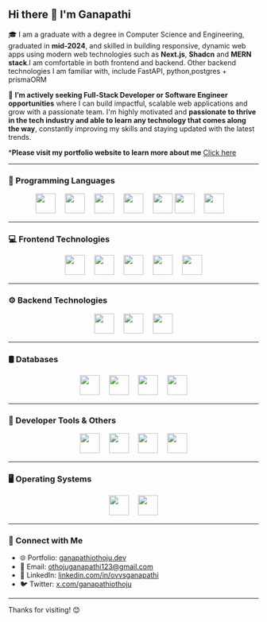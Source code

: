 ## Hi there 👋 I'm Ganapathi

🎓 I am a graduate with a degree in Computer Science and Engineering, graduated in **mid-2024**, and skilled in building responsive, dynamic web apps using modern web technologies such as **Next.js**, **Shadcn** and **MERN stack**.I am comfortable in both frontend and backend. Other backend technologies I am familiar with, include FastAPI, python,postgres + prismaORM

🚀 **I’m actively seeking Full-Stack Developer or Software Engineer opportunities** where I can build impactful, scalable web applications and grow with a passionate team. I'm highly motivated and **passionate to thrive in the tech industry and able to learn any technology that comes along the way**, constantly improving my skills and staying updated with the latest trends.

***Please visit my portfolio website to learn more about me** <a href='https://personal-portfolio-website-iota-mauve.vercel.app/' target='_blank' >Click here</a>


---
### 🧠 Programming Languages

<p align="center">
  <img src="https://cdn.jsdelivr.net/gh/devicons/devicon/icons/typescript/typescript-original.svg" width="40" style="margin-right: 15px;" />
  <img src="https://cdn.jsdelivr.net/gh/devicons/devicon/icons/javascript/javascript-original.svg" width="40" style="margin-right: 15px;" />
  <img src="https://cdn.jsdelivr.net/gh/devicons/devicon/icons/html5/html5-original.svg" width="40" style="margin-right: 15px;" />
  <img src="https://cdn.jsdelivr.net/gh/devicons/devicon/icons/css3/css3-original.svg" width="40" style="margin-right: 15px;" />
  <img src="https://cdn.jsdelivr.net/gh/devicons/devicon/icons/python/python-original.svg" width="40" />
  <img src="https://cdn.jsdelivr.net/gh/devicons/devicon/icons/java/java-original.svg" width="40" style="margin-right: 15px;" />
  <img src="https://cdn.jsdelivr.net/gh/devicons/devicon/icons/cplusplus/cplusplus-original.svg" width="40" style="margin-right: 15px;" />
  
</p>

---

### 💻 Frontend Technologies

<p align="center">
  <img src="https://cdn.jsdelivr.net/gh/devicons/devicon/icons/react/react-original.svg" width="40" style="margin-right: 15px;" />
  <img src="https://cdn.jsdelivr.net/gh/devicons/devicon/icons/tailwindcss/tailwindcss-plain.svg" width="40" style="margin-right: 15px;" />
  <img src="https://avatars.githubusercontent.com/u/139895814?s=200&v=4" width="40" style="margin-right: 15px;" />
  <img src="https://tailwindcss.com/_next/static/media/tailwindcss-logomark.5d90b4b3.svg" width="40" style="margin-right: 15px;" />

  <img src="https://cdn.jsdelivr.net/gh/devicons/devicon/icons/framer/framer-original.svg" width="40" />
</p>

---

### ⚙️ Backend Technologies

<p align="center">
  <img src="https://cdn.jsdelivr.net/gh/devicons/devicon/icons/nodejs/nodejs-original.svg" width="40" style="margin-right: 15px;" />
  <img src="https://cdn.jsdelivr.net/gh/devicons/devicon/icons/express/express-original.svg" width="40" style="margin-right: 15px;" />
  <img src="https://fastapi.tiangolo.com/img/logo-teal.png" width="40" />
</p>


---

### 🛢️ Databases

<p align="center">
  <img src="https://cdn.jsdelivr.net/gh/devicons/devicon/icons/mongodb/mongodb-original.svg" width="40" style="margin-right: 15px;" />
  <img src="https://cdn.jsdelivr.net/gh/devicons/devicon/icons/postgresql/postgresql-original.svg" width="40" style="margin-right: 15px;" />
  <img src="https://cdn.jsdelivr.net/gh/devicons/devicon/icons/prisma/prisma-original.svg" width="40" style="margin-right: 15px;" />

  <img src="https://cdn.jsdelivr.net/gh/devicons/devicon/icons/mysql/mysql-original.svg" width="40" />
</p>

---

### 🔧 Developer Tools & Others

<p align="center">
  <img src="https://cdn.jsdelivr.net/gh/devicons/devicon/icons/git/git-original.svg" width="40" style="margin-right: 15px;" />
  <img src="https://cdn.jsdelivr.net/gh/devicons/devicon/icons/github/github-original.svg" width="40" style="margin-right: 15px;" />
  <img src="https://cdn.jsdelivr.net/gh/devicons/devicon/icons/vscode/vscode-original.svg" width="40" style="margin-right: 15px;" />
  <img src="https://cdn.jsdelivr.net/gh/devicons/devicon/icons/docker/docker-original.svg" width="40" />
</p>

---

### 🖥️ Operating Systems

<p align="center">
  <img src="https://cdn.jsdelivr.net/gh/devicons/devicon/icons/windows8/windows8-original.svg" width="40" style="margin-right: 15px;" />
  <img src="https://cdn.jsdelivr.net/gh/devicons/devicon/icons/linux/linux-original.svg" width="40" />
</p>

---

### 🤝 Connect with Me

- 🌐 Portfolio: [ganapathiothoju.dev](https://personal-portfolio-website-iota-mauve.vercel.app/)
- 📧 Email: [othojuganapathi123@gmail.com](mailto:othojuganapathi123@gmail.com)
- 💼 LinkedIn: [linkedin.com/in/ovvsganapathi](https://www.linkedin.com/in/ovvsganapathi/)
- 🐦 Twitter: [x.com/ganapathiothoju](https://x.com/ganapathiothoju)

---

Thanks for visiting! 😊
